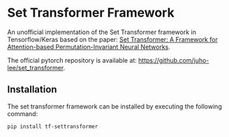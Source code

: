 # Set Transformer Framework

An unofficial implementation of the Set Transformer framework in Tensorflow/Keras based on the paper: [Set Transformer: A Framework for Attention-based Permutation-Invariant Neural Networks](https://arxiv.org/abs/1810.00825).

The official pytorch repository is available at: https://github.com/juho-lee/set_transformer.

## Installation

The set transformer framework can be installed by executing the following command:

```bash
pip install tf-settransformer
```